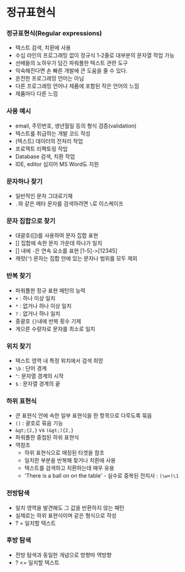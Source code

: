 # 정규표현식

### 정규표현식(Regular expressions)
  * 텍스트 검색, 치환에 사용
  * 수십 라인의 프로그래밍 없이 정규식 1-2줄로 대부분의 문자열 작업 가능
  * 선배들의 노하우가 담긴 파워풀한 텍스트 관련 도구
  * 익숙해진다면 손 빠른 개발에 큰 도움을 줄 수 있다.
  * 온전한 프로그래밍 언어는 아님
  * 다른 프로그래밍 언어나 제품에 포함된 작은 언어의 느낌
  * 제품마다 다른 느낌
### 사용 예시
  * email, 주민번호, 생년월일 등의 형식 검증(validation)
  * 텍스트를 취급하는 개발 코드 작성
  * (텍스트) 데이터의 전처리 작업
  * 프로젝트 리팩토링 작업
  * Database 검색, 치환 작업
  * IDE, editor 심지어 MS Word도 지원
### 문자하나 찾기
  * 일반적인 문자 그대로기재
  * `.`와 같은 메타 문자를 검색하려면 `\`로 이스케이프
### 문자 집합으로 찾기
  * 대괄호([])를 사용하여 문자 집합 표현
  * [] 집합에 속한 문자 가운데 하나가 일치
  * [] 내에 `-`은 연속 요소를 표현 [1-5]->[12345]
  * 캐럿(`^`) 문자는 집합 안에 있는 문자나 범위를 모두 제외
### 반복 찾기
  * 파워풀한 정규 표현 패턴의 능력
  * `+` : 하나 이상 일치
  * `*` : 없거나 하나 이상 일치
  * `?` : 없거나 하나 일치
  * 중괄호 `{}`내에 반복 횟수 기제
  * 게으른 수량자로 문자를 최소로 일치
### 위치 찾기
  * 텍스트 영역 내 특정 위치에서 검색 희망
  * `\b` : 단어 경계
  * `^`: 문자열 경계의 시작
  * `$` : 문자열 경계의 끝
### 하위 표현식
  * 큰 표현식 안에 속한 일부 표현식을 한 항목으로 다루도록 묶음
  * `()` : 괄호로 묶음 기능
  * `&gt;{2,}` vs `(&gt;){2,}`
  * 파워풀한 중첩된 하위 표현식
  * 역참조
    * 하위 표현식으로 매칭된 타겟을 참조
    * 일치한 부분을 반복해 찾거나 치환에 사용
    * 텍스트를 검색하고 치환하는데 매우 유용
    * 'There is a ball on on the table' - 실수로 중복된 전치사 : `(\w+)\1`
### 전방탐색
* 일치 영역을 발견해도 그 값을 반환하지 않는 패턴
* 실제로는 하위 표현식이며 같은 형식으로 작성
* ? = 일치할 텍스트
### 후방 탐색
* 전방 탐색과 동일한 개념으로 방향마 역방향
* ? <= 일치할 텍스트